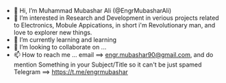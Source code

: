 - 👋 Hi, I’m Muhammad Mubashar Ali (@EngrMubasharAli)
- 👀 I’m interested in Research and Development in verious projects related to Electronics, Mobule Appications, in short i'm Revolutionary man, and love to explorer new        things.
- 🌱 I’m currently learning and learning
- 💞️ I’m looking to collaborate on ...
- 📫 How to reach me ... 
    email     ==> engr.mubashar90@gmail.com, and do mention Something in your Subject/Title so it can't be just spamed
    Telegram  ==> https://t.me/engrmubashar

<!---
EngrMubasharAli/EngrMubasharAli is a ✨ special ✨ repository because its `README.md` (this file) appears on your GitHub profile.
You can click the Preview link to take a look at your changes.
--->
    
    

